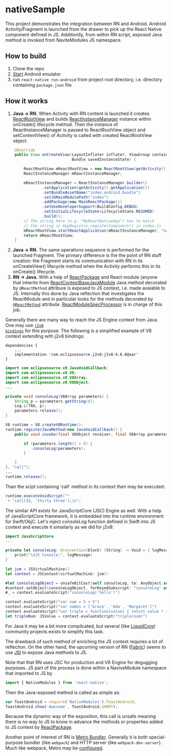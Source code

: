 # nativeSample
This project demonstrates the integration between RN and Android. Android Activity/Fragment is launched from the drawer to pick up the React Native component defined in JS. Additionlly, from within RN script, exposed Java method is invoked from NaviteModules JS namespace.

## How to build
1. Clone the repo
2. [Start](https://developer.android.com/studio/run/emulator-commandline) Android emulator
3. run <code>react-native run-android</code> from project root directory, i.e. directory containing <code>package.json</code> file

## How it works
1. <b>Java -> RN.</b> When Activity with RN content is launched it creates [ReactRootView](https://github.com/facebook/react-native/blob/master/ReactAndroid/src/main/java/com/facebook/react/ReactRootView.java) and builds [ReactInstanceManager](https://github.com/facebook/react-native/blob/master/ReactAndroid/src/main/java/com/facebook/react/ReactInstanceManager.java) instance within onCreate() lifecycle method. Then the instance of ReactInstanceManager is passed to ReactRootView object and setContentView() of Activity is called with created ReactRootView object:
```java
    @Override
    public View onCreateView(LayoutInflater inflater, ViewGroup container,
                             Bundle savedInstanceState) {

        ReactRootView mReactRootView = new ReactRootView(getActivity());
        ReactInstanceManager mReactInstanceManager;

        mReactInstanceManager = ReactInstanceManager.builder()
                .setApplication(getActivity().getApplication())
                .setBundleAssetName("index.android.bundle")
                .setJSMainModulePath("index")
                .addPackage(new MainReactPackage())
                .setUseDeveloperSupport(BuildConfig.DEBUG)
                .setInitialLifecycleState(LifecycleState.RESUMED)
                .build();
        // The string here (e.g. "MyReactNativeApp") has to match
        // the string in AppRegistry.registerComponent() in index.js
        mReactRootView.startReactApplication(mReactInstanceManager, "nativeSample", null);
        return mReactRootView;
    }
```
2. <b>Java -> RN.</b> The same operations sequence is performed for the launched Fragment. The primary difference is the the point of RN stuff creation: the Fragment starts its communication with RN in its onCreateView() lifecycle method when the Activity performs this in its onCreate() lifecycle.
3. <b>RN -> Java.</b> With a help of [ReactPackage](https://github.com/facebook/react-native/blob/master/ReactAndroid/src/main/java/com/facebook/react/ReactPackage.java) and React module (anyone that inherits from [ReactContextBaseJavaModule](https://github.com/facebook/react-native/blob/master/ReactAndroid/src/main/java/com/facebook/react/bridge/ReactContextBaseJavaModule.java) Java method decorated by <code>@ReactMethod</code> attribure is exposed to JS context, i.e. made avaiable to JS. Internally this done by Java reflection that investigates the ReactModule and in particular looks for the methods decorated by [<code>@ReactMethod</code>](https://github.com/facebook/react-native/blob/master/ReactAndroid/src/main/java/com/facebook/react/bridge/ReactMethod.java)  attribute. [ReactModuleSpecProcessor](https://github.com/facebook/react-native/blob/42146a7a4ad992a3597e07ead3aafdc36d58ac26/ReactAndroid/src/main/java/com/facebook/react/module/processing/ReactModuleSpecProcessor.java) is in charge of this job.

Generally there are many way to reach the JS Engine context from Java. One may use [<code>j2v8 bindings</code>](https://github.com/eclipsesource/J2V8) for this purpose. The following is a simplified example of V8 context extending with j2v8 bindings:
```
dependencies {
    ...
    implementation 'com.eclipsesource.j2v8:j2v8:4.6.0@aar'
}
```
```java
import com.eclipsesource.v8.JavaVoidCallback;
import com.eclipsesource.v8.V8;
import com.eclipsesource.v8.V8Array;
import com.eclipsesource.v8.V8Object;
...

private void consoleLog(V8Array parameters) {
    String p = parameters.getString(0);
    Log.i(TAG, p);
    parameters.release();
}        

V8 runtime = V8.createV8Runtime();
runtime.registerJavaMethod(new JavaVoidCallback() {
    public void invoke(final V8Object receiver, final V8Array parameters) {

        if (parameters.length() > 0) {
            consoleLog(parameters);
        }

    }
}, "call");
...
runtime.release();
```
Than the scipt containing 'call' method in its context then may be executed:
```java
runtime.executeVoidScript(""
 + "call(33, 'thirty three');\n";
```

The similar API exists for JavaScriptCore (JSC) Engire as well. With a help of JavaScriptCore framework, it is embedded into the runtime environment for Swift/ObjC. Let's inject <i>consoleLog</i> function defined in Swift into JS context and execute it simailarly as we did for j2v8: 
```Swift
import JavaScriptCore
...

private let consoleLog: @convention(block) (String) -> Void = { logMessage in
    print("\nJS Console:", logMessage)
}

let jvm = JSVirtualMachine()
let context = JSContext(virtualMachine: jvm)!

#let consoleLogObject = unsafeBitCast(self.consoleLog, to: AnyObject.self)
#context.setObject(consoleLogObject, forKeyedSubscript: "consoleLog" as (NSCopying & NSObjectProtocol))
#_ = context.evaluateScript("consoleLog('hello')")

context.evaluateScript("var num = 5 + 5")
context.evaluateScript("var names = ['Grace', 'Ada', 'Margaret']")
context.evaluateScript("var triple = function(value) { return value * 3 }")
let tripleNum: JSValue = context.evaluateScript("triple(num)")
```
For Java it may be a bit more compilcated, but several (like [LiquidCore](https://github.com/LiquidPlayer/LiquidCore)) community projects exists to simplify this task.

The drawback of such method of enriching the JS context requires a lot of reflection. On the other hand, the upcoming version of RN ([Fabric](https://github.com/react-native-community/discussions-and-proposals/issues/4)) seems to use [JSI](https://developer.android.com/reference/android/webkit/JavascriptInterface) to expose Java methods to JS.


Note that that RN uses JSC for production and V8 Engine for degugging purposes. 
JS part of the process is done within a NaviveModule namespace that imported to JS by 
```javascript
import { NativeModules } from 'react-native';
```
Then the Java-exposed method is called as simple as:
```javascript
var ToastAndroid = require('NativeModules').ToastAndroid;
ToastAndroid.show('Awesome', ToastAndroid.SHORT);
```
Because the dynamic way of the exposition, this call is unsafe meaning there is no way to JS to know in advance the methods or properties added to JS context by [ReactPackage](https://github.com/facebook/react-native/blob/master/ReactAndroid/src/main/java/com/facebook/react/ReactPackage.java).

Another point of interest of RN is [Metro Bundler](https://facebook.github.io/metro/en/). Generally it is both special-purpose bundler (like <code>webpack</code>) and HTTP server (like <code>webpack-dev-server</code>). Much like webpack, Metro may be [configured](https://facebook.github.io/metro/docs/en/configuration).
